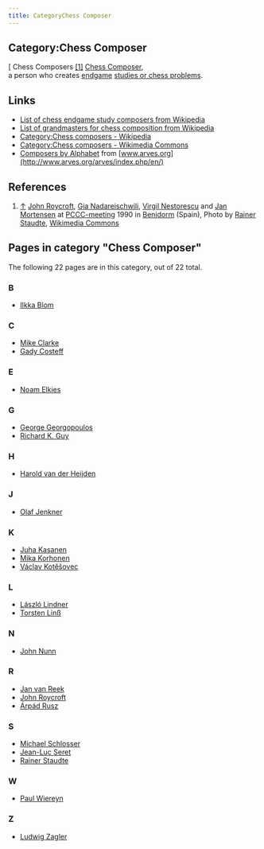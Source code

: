 ```yaml
---
title: CategoryChess Composer
---
```

## Category:Chess Composer



\[ Chess Composers <a id="cite-note-1" href="#cite-ref-1">[1]</a>
[Chess Composer](https://en.wikipedia.org/wiki/Chess_composer),\
a person who creates [endgame](Endgame "Endgame") [studies or chess problems](Chess_Problems,_Compositions_and_Studies "Chess Problems, Compositions and Studies").

## Links

- [List of chess endgame study composers from Wikipedia](https://en.wikipedia.org/wiki/List_of_chess_endgame_study_composers)
- [List of grandmasters for chess composition from Wikipedia](https://en.wikipedia.org/wiki/List_of_grandmasters_for_chess_composition)
- [Category:Chess composers - Wikipedia](https://en.wikipedia.org/wiki/Category:Chess_composers)
- [Category:Chess composers - Wikimedia Commons](https://commons.wikimedia.org/wiki/Category:Chess_composers)
- [Composers by Alphabet](http://www.arves.org/arves/index.php/en/halloffame/biographical-data) from [www.arves.org](http://www.arves.org/arves/index.php/en/)

## References

1. <a id="cite-ref-1" href="#cite-note-1">↑</a> [John Roycroft](John_Roycroft "John Roycroft"), [Gia Nadareischwili](https://en.wikipedia.org/wiki/Gia_Nadareishvili), [Virgil Nestorescu](https://de.wikipedia.org/wiki/Virgil_Nestorescu) and [Jan Mortensen](http://www.arves.org/arves/index.php/en/halloffame/composers-by-timeline/composers-by-timeline-1900-1932) at [PCCC-meeting](https://en.wikipedia.org/wiki/World_Federation_for_Chess_Composition) 1990 in [Benidorm](https://en.wikipedia.org/wiki/Benidorm) (Spain), Photo by [Rainer Staudte](Rainer_Staudte "Rainer Staudte"), [Wikimedia Commons](https://en.wikipedia.org/wiki/Wikimedia_Commons)

## Pages in category "Chess Composer"

The following 22 pages are in this category, out of 22 total.

### B

- [Ilkka Blom](Ilkka_Blom "Ilkka Blom")

### C

- [Mike Clarke](Mike_Clarke "Mike Clarke")
- [Gady Costeff](Gady_Costeff "Gady Costeff")

### E

- [Noam Elkies](Noam_Elkies "Noam Elkies")

### G

- [George Georgopoulos](George_Georgopoulos "George Georgopoulos")
- [Richard K. Guy](Richard_K._Guy "Richard K. Guy")

### H

- [Harold van der Heijden](Harold_van_der_Heijden "Harold van der Heijden")

### J

- [Olaf Jenkner](Olaf_Jenkner "Olaf Jenkner")

### K

- [Juha Kasanen](Juha_Kasanen "Juha Kasanen")
- [Mika Korhonen](Mika_Korhonen "Mika Korhonen")
- [Václav Kotěšovec](V%C3%A1clav_Kot%C4%9B%C5%A1ovec "Václav Kotěšovec")

### L

- [László Lindner](L%C3%A1szl%C3%B3_Lindner "László Lindner")
- [Torsten Linß](Torsten_Lin%C3%9F "Torsten Linß")

### N

- [John Nunn](John_Nunn "John Nunn")

### R

- [Jan van Reek](Jan_van_Reek "Jan van Reek")
- [John Roycroft](John_Roycroft "John Roycroft")
- [Árpád Rusz](%C3%81rp%C3%A1d_Rusz "Árpád Rusz")

### S

- [Michael Schlosser](Michael_Schlosser "Michael Schlosser")
- [Jean-Luc Seret](Jean-Luc_Seret "Jean-Luc Seret")
- [Rainer Staudte](Rainer_Staudte "Rainer Staudte")

### W

- [Paul Wiereyn](Paul_Wiereyn "Paul Wiereyn")

### Z

- [Ludwig Zagler](Ludwig_Zagler "Ludwig Zagler")

